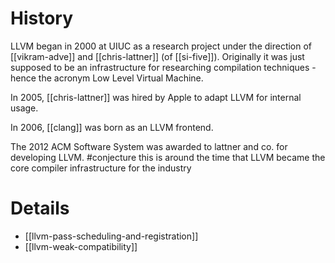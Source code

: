 # History
LLVM began in 2000 at UIUC as a research project under the direction of [[vikram-adve]] and [[chris-lattner]] (of [[si-five]]). Originally it was just supposed to be an infrastructure for researching compilation techniques - hence the acronym Low Level Virtual Machine.

In 2005, [[chris-lattner]] was hired by Apple to adapt LLVM for internal usage.

In 2006, [[clang]] was born as an LLVM frontend.

The 2012 ACM Software System was awarded to lattner and co. for developing LLVM. #conjecture this is around the time that LLVM became the core compiler infrastructure for the industry

# Details
- [[llvm-pass-scheduling-and-registration]]
- [[llvm-weak-compatibility]]